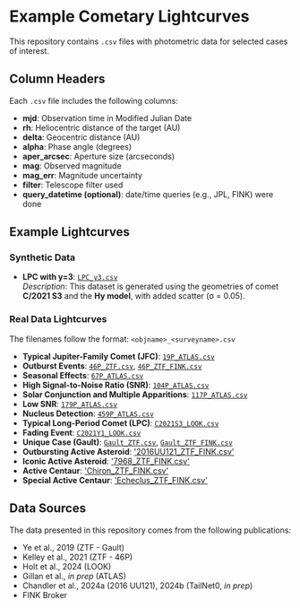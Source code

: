# Example Cometary Lightcurves 

This repository contains `.csv` files with photometric data for selected cases of interest. 

## Column Headers

Each `.csv` file includes the following columns:

- **mjd**: Observation time in Modified Julian Date
- **rh**: Heliocentric distance of the target (AU)
- **delta**: Geocentric distance (AU)
- **alpha**: Phase angle (degrees)
- **aper_arcsec**: Aperture size (arcseconds)
- **mag**: Observed magnitude
- **mag_err**: Magnitude uncertainty
- **filter**: Telescope filter used
- **query_datetime (optional)**: date/time queries (e.g., JPL, FINK) were done

## Example Lightcurves

### Synthetic Data

- **LPC with y=3**: [`LPC_y3.csv`](./LPC_y3.csv)  
  _Description_: This dataset is generated using the geometries of comet **C/2021 S3** and the **Hy model**, with added scatter (σ = 0.05).

### Real Data Lightcurves

The filenames follow the format: `<objname>_<surveyname>.csv`

- **Typical Jupiter-Family Comet (JFC)**: [`19P_ATLAS.csv`](./19P_ATLAS.csv)
- **Outburst Events**: [`46P_ZTF.csv`](./46P_ZTF.csv), [`46P_ZTF_FINK.csv`](./46P_ZTF_FINK.csv)
- **Seasonal Effects**: [`67P_ATLAS.csv`](./67P_ATLAS.csv)
- **High Signal-to-Noise Ratio (SNR)**: [`104P_ATLAS.csv`](./104P_ATLAS.csv)
- **Solar Conjunction and Multiple Apparitions**: [`117P_ATLAS.csv`](./117P_ATLAS.csv)
- **Low SNR**: [`179P_ATLAS.csv`](./179P_ATLAS.csv)
- **Nucleus Detection**: [`459P_ATLAS.csv`](./459P_ATLAS.csv)
- **Typical Long-Period Comet (LPC)**: [`C2021S3_LOOK.csv`](./C2021S3_LOOK.csv)
- **Fading Event**: [`C2021Y1_LOOK.csv`](./C2021Y1_LOOK.csv)
- **Unique Case (Gault)**: [`Gault_ZTF.csv`](./Gault_ZTF.csv), [`Gault_ZTF_FINK.csv`](./Gault_ZTF_FINK.csv)
- **Outbursting Active Asteroid**: ['2016UU121_ZTF_FINK.csv'](./2016UU121_ZTF_FINK.csv)
- **Iconic Active Asteroid**: ['7968_ZTF_FINK.csv'](./7968_ZTF_FINK.csv)
- **Active Centaur**: ['Chiron_ZTF_FINK.csv'](./Chiron_ZTF_FINK.csv)
- **Special Active Centaur**: ['Echeclus_ZTF_FINK.csv'](./Echeclus_ZTF_FINK.csv)

## Data Sources

The data presented in this repository comes from the following publications:

- Ye et al., 2019 (ZTF - Gault)
- Kelley et al., 2021 (ZTF - 46P)
- Holt et al., 2024 (LOOK)
- Gillan et al., *in prep* (ATLAS)
- Chandler et al., 2024a (2016 UU121), 2024b (TailNet0, *in prep*)
- FINK Broker
